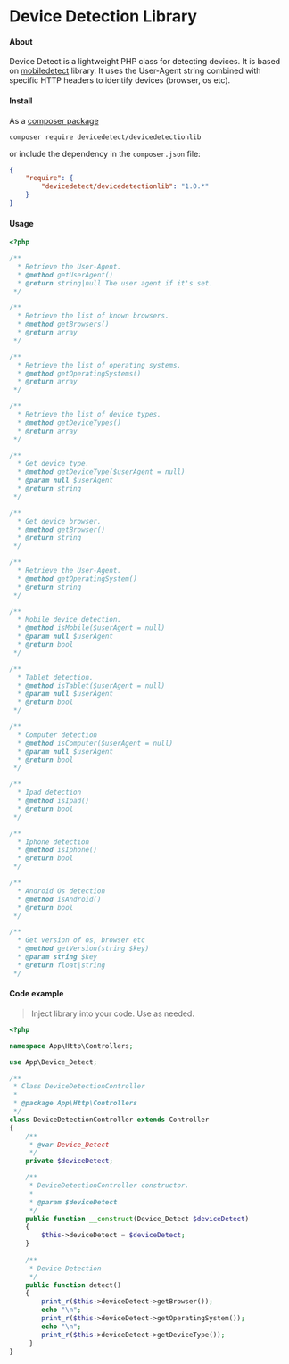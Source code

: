 # Device Detection Library

#### About

Device Detect is a lightweight PHP class for detecting devices. It is based on [mobiledetect](https://github.com/serbanghita/Mobile-Detect)
library. It uses the User-Agent string combined with specific HTTP headers to identify devices (browser, os etc).


#### Install

As a [composer package](https://packagist.org/packages/devicedetect/devicedetectionlib)

```
composer require devicedetect/devicedetectionlib
```
or include the dependency in the `composer.json` file:
```json
{
    "require": {
        "devicedetect/devicedetectionlib": "1.0.*"
    }
}
```
#### Usage
```php
<?php

/**
  * Retrieve the User-Agent.
  * @method getUserAgent()
  * @return string|null The user agent if it's set.
 */

/**
  * Retrieve the list of known browsers.
  * @method getBrowsers()
  * @return array
 */

/**
  * Retrieve the list of operating systems.
  * @method getOperatingSystems()
  * @return array
 */

/**
  * Retrieve the list of device types.
  * @method getDeviceTypes()
  * @return array
 */

/**
  * Get device type.
  * @method getDeviceType($userAgent = null)
  * @param null $userAgent
  * @return string
 */

/**
  * Get device browser.
  * @method getBrowser()
  * @return string
 */

/**
  * Retrieve the User-Agent.
  * @method getOperatingSystem()
  * @return string
 */

/**
  * Mobile device detection.
  * @method isMobile($userAgent = null)
  * @param null $userAgent
  * @return bool
 */

/**
  * Tablet detection.
  * @method isTablet($userAgent = null)
  * @param null $userAgent
  * @return bool
 */

/**
  * Computer detection
  * @method isComputer($userAgent = null)
  * @param null $userAgent
  * @return bool
 */

/**
  * Ipad detection
  * @method isIpad()
  * @return bool
 */

/**
  * Iphone detection
  * @method isIphone()
  * @return bool
 */

/**
  * Android Os detection
  * @method isAndroid()
  * @return bool
 */

/**
  * Get version of os, browser etc
  * @method getVersion(string $key)
  * @param string $key
  * @return float|string
 */


```
#### Code example
>  Inject library into your code. Use as needed.
```php
<?php

namespace App\Http\Controllers;

use App\Device_Detect;

/**
 * Class DeviceDetectionController
 *
 * @package App\Http\Controllers
 */
class DeviceDetectionController extends Controller
{
    /**
     * @var Device_Detect
     */
    private $deviceDetect;

    /**
     * DeviceDetectionController constructor.
     *
     * @param $deviceDetect
     */
    public function __construct(Device_Detect $deviceDetect)
    {
        $this->deviceDetect = $deviceDetect;
    }
    
    /**
     * Device Detection
     */
    public function detect()
    {
        print_r($this->deviceDetect->getBrowser());
        echo "\n";
        print_r($this->deviceDetect->getOperatingSystem());
        echo "\n";
        print_r($this->deviceDetect->getDeviceType());
     }
}
```

